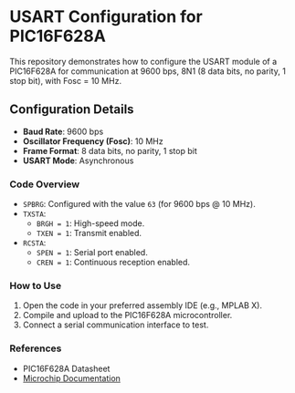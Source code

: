 # USART Configuration for PIC16F628A

This repository demonstrates how to configure the USART module of a PIC16F628A for communication at 9600 bps, 8N1 (8 data bits, no parity, 1 stop bit), with Fosc = 10 MHz.

## Configuration Details

- **Baud Rate**: 9600 bps
- **Oscillator Frequency (Fosc)**: 10 MHz
- **Frame Format**: 8 data bits, no parity, 1 stop bit
- **USART Mode**: Asynchronous

### Code Overview
- `SPBRG`: Configured with the value `63` (for 9600 bps @ 10 MHz).
- `TXSTA`:
  - `BRGH = 1`: High-speed mode.
  - `TXEN = 1`: Transmit enabled.
- `RCSTA`:
  - `SPEN = 1`: Serial port enabled.
  - `CREN = 1`: Continuous reception enabled.

### How to Use
1. Open the code in your preferred assembly IDE (e.g., MPLAB X).
2. Compile and upload to the PIC16F628A microcontroller.
3. Connect a serial communication interface to test.

### References
- PIC16F628A Datasheet
- [Microchip Documentation](https://www.microchip.com)
